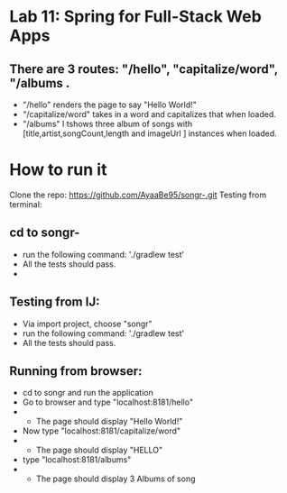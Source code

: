 # Lab 11: Spring for Full-Stack Web Apps 

## There are 3 routes: "/hello", "capitalize/word", "/albums .
- "/hello" renders the page to say "Hello World!"
- "/capitalize/word" takes in a word and capitalizes that when loaded.
- "/albums" I tshows three album of songs with [title,artist,songCount,length and imageUrl ] instances when loaded.


# How to run it

Clone the repo: https://github.com/AyaaBe95/songr-.git
Testing from terminal:

## cd to songr-
- run the following command: './gradlew test'
- All the tests should pass.
- 
## Testing from IJ:

- Via import project, choose "songr"
- run the following command: './gradlew test'
- All the tests should pass.


## Running from browser:

- cd to songr and run the application
- Go to browser and type "localhost:8181/hello"
- * The page should display "Hello World!"
- Now type "localhost:8181/capitalize/word"
- * The page should display "HELLO"
- type "localhost:8181/albums"
- * The page should display 3 Albums of song
